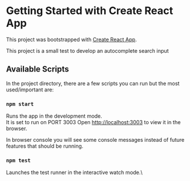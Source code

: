 # Getting Started with Create React App

This project was bootstrapped with [Create React App](https://github.com/facebook/create-react-app).

This project is a small test to develop an autocomplete search input

## Available Scripts

In the project directory, there are a few scripts you can run but the most used/important are:

### `npm start`

Runs the app in the development mode.\
It is set to run on PORT 3003
Open [http://localhost:3003](http://localhost:3003) to view it in the browser.

In browser console you will see some console messages instead of future features that should be running.

### `npm test`

Launches the test runner in the interactive watch mode.\

